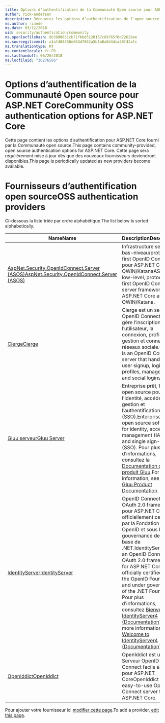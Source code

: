 ```yaml
---
title: Options d’authentification de la Communauté Open source pour ASP.NET Core
author: rick-anderson
description: Découvrez les options d’authentification de l’open source pour ASP.NET Core.
ms.author: riande
ms.date: 03/12/2018
uid: security/authentication/community
ms.openlocfilehash: 8b3800631cb71f6bd5120157c89765f6d72628ee
ms.sourcegitcommit: a1afd04758e663d7062a5bfa8a0d4dca38f42afc
ms.translationtype: MT
ms.contentlocale: fr-FR
ms.lasthandoff: 06/20/2018
ms.locfileid: "36276566"
---
```

# <a name="community-oss-authentication-options-for-aspnet-core"></a><span data-ttu-id="37d61-103">Options d’authentification de la Communauté Open source pour ASP.NET Core</span><span class="sxs-lookup"><span data-stu-id="37d61-103">Community OSS authentication options for ASP.NET Core</span></span>

<span data-ttu-id="37d61-104">Cette page contient les options d’authentification pour ASP.NET Core fourni par la Communauté open source.</span><span class="sxs-lookup"><span data-stu-id="37d61-104">This page contains community-provided, open source authentication options for ASP.NET Core.</span></span> <span data-ttu-id="37d61-105">Cette page sera régulièrement mise à jour dès que des nouveaux fournisseurs deviendront disponibles.</span><span class="sxs-lookup"><span data-stu-id="37d61-105">This page is periodically updated as new providers become available.</span></span>

# <a name="oss-authentication-providers"></a><span data-ttu-id="37d61-106">Fournisseurs d’authentification open source</span><span class="sxs-lookup"><span data-stu-id="37d61-106">OSS authentication providers</span></span>

<span data-ttu-id="37d61-107">Ci-dessous la liste triée par ordre alphabétique.</span><span class="sxs-lookup"><span data-stu-id="37d61-107">The list below is sorted alphabetically.</span></span>

| <span data-ttu-id="37d61-108">Name</span><span class="sxs-lookup"><span data-stu-id="37d61-108">Name</span></span> | <span data-ttu-id="37d61-109">Description</span><span class="sxs-lookup"><span data-stu-id="37d61-109">Description</span></span> |
| ---- | ----------- |
| [<span data-ttu-id="37d61-110">AspNet.Security.OpenIdConnect.Server (ASOS)</span><span class="sxs-lookup"><span data-stu-id="37d61-110">AspNet.Security.OpenIdConnect.Server (ASOS)</span></span>](https://github.com/aspnet-contrib/AspNet.Security.OpenIdConnect.Server) | <span data-ttu-id="37d61-111">Infrastructure server de bas-niveau/protocole-first OpenID Connect pour ASP.NET Core et OWIN/Katana</span><span class="sxs-lookup"><span data-stu-id="37d61-111">ASOS is a low-level, protocol-first OpenID Connect server framework for ASP.NET Core and OWIN/Katana.</span></span> |
| [<span data-ttu-id="37d61-112">Cierge</span><span class="sxs-lookup"><span data-stu-id="37d61-112">Cierge</span></span>](https://github.com/pwdless/Cierge) | <span data-ttu-id="37d61-113">Cierge est un serveur OpenID Connect qui gère l’inscription de l’utilisateur, la connexion, profils, gestion et connexions réseaux sociale.</span><span class="sxs-lookup"><span data-stu-id="37d61-113">Cierge is an OpenID Connect server that handles user signup, login, profiles, management, and social logins.</span></span> |
| [<span data-ttu-id="37d61-114">Gluu serveur</span><span class="sxs-lookup"><span data-stu-id="37d61-114">Gluu Server</span></span>](https://gluu.org/) | <span data-ttu-id="37d61-115">Entreprise prêt, logiciel open source pour l’identité, accéder à la gestion et l’authentification unique (SSO).</span><span class="sxs-lookup"><span data-stu-id="37d61-115">Enterprise ready, open source software for identity, access management (IAM), and single sign-on (SSO).</span></span> <span data-ttu-id="37d61-116">Pour plus d’informations, consultez la [Documentation du produit Gluu](https://gluu.org/docs/).</span><span class="sxs-lookup"><span data-stu-id="37d61-116">For more information, see the [Gluu Product Documentation](https://gluu.org/docs/).</span></span> |
| [<span data-ttu-id="37d61-117">IdentityServer</span><span class="sxs-lookup"><span data-stu-id="37d61-117">IdentityServer</span></span>](https://identityserver.io/) | <span data-ttu-id="37d61-118">OpenID Connect et OAuth 2.0 framework pour ASP.NET Core - officiellement certifiés par la Fondation OpenID et sous la gouvernance de la base de .NET.</span><span class="sxs-lookup"><span data-stu-id="37d61-118">IdentityServer is an OpenID Connect and OAuth 2.0 framework for ASP.NET Core, officially certified by the OpenID Foundation and under governance of the .NET Foundation.</span></span> <span data-ttu-id="37d61-119">Pour plus d’informations, consultez [Bienvenue IdentityServer4 (Documentation)](https://identityserver4.readthedocs.io/en/release/).</span><span class="sxs-lookup"><span data-stu-id="37d61-119">For more information, see [Welcome to IdentityServer4 (Documentation)](https://identityserver4.readthedocs.io/en/release/).</span></span> |
| [<span data-ttu-id="37d61-120">OpenIddict</span><span class="sxs-lookup"><span data-stu-id="37d61-120">OpenIddict</span></span>](https://github.com/openiddict/openiddict-core) | <span data-ttu-id="37d61-121">OpenIddict est un Serveur OpenID Connect facile à utiliser pour ASP.NET Core</span><span class="sxs-lookup"><span data-stu-id="37d61-121">OpenIddict is an easy-to-use OpenID Connect server for ASP.NET Core.</span></span> |

<span data-ttu-id="37d61-122">Pour ajouter votre fournisseur ici [modifier cette page](https://github.com/login?return_to=https%3A%2F%2Fgithub.com%2Faspnet%2FDocs%2Fedit%2Fmaster%2Faspnetcore%2Fsecurity%2Fauthentication%2Fcommunity.md).</span><span class="sxs-lookup"><span data-stu-id="37d61-122">To add a provider, [edit this page](https://github.com/login?return_to=https%3A%2F%2Fgithub.com%2Faspnet%2FDocs%2Fedit%2Fmaster%2Faspnetcore%2Fsecurity%2Fauthentication%2Fcommunity.md).</span></span>

